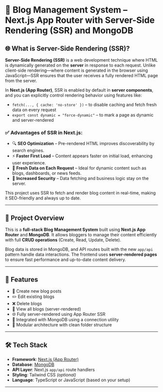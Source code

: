 # 📰 Blog Management System – Next.js App Router with Server-Side Rendering (SSR) and MongoDB

## 🌐 What is Server-Side Rendering (SSR)?

**Server-Side Rendering (SSR)** is a web development technique where HTML is dynamically generated on the **server** in response to each request. Unlike client-side rendering—where content is generated in the browser using JavaScript—SSR ensures that the user receives a fully rendered HTML page from the server.

In **Next.js (App Router)**, SSR is enabled by default in **server components**, and you can explicitly control rendering behavior using features like:

- `fetch(..., { cache: 'no-store' })` – to disable caching and fetch fresh data on every request
- `export const dynamic = "force-dynamic"` – to mark a page as dynamic and server-rendered

### ✅ Advantages of SSR in Next.js:
- 🔍 **SEO Optimization** – Pre-rendered HTML improves discoverability by search engines.
- ⚡ **Faster First Load** – Content appears faster on initial load, enhancing user experience.
- 🔄 **Fresh Data on Each Request** – Ideal for dynamic content such as blogs, dashboards, or news feeds.
- 🔐 **Increased Security** – Data fetching and business logic stay on the server.

This project uses SSR to fetch and render blog content in real-time, making it SEO-friendly and always up to date.

---

## 📘 Project Overview

This is a **full-stack Blog Management System** built using **Next.js App Router** and **MongoDB**. It allows bloggers to manage their content efficiently with full **CRUD operations** (Create, Read, Update, Delete).

Blog data is stored in MongoDB, and API routes built with the new `app/api` pattern handle data interactions. The frontend uses **server-rendered pages** to ensure fast performance and up-to-date content delivery.

---

## 🚀 Features

- 📝 Create new blog posts
- ✏️ Edit existing blogs
- ❌ Delete blogs
- 📄 View all blogs (server-rendered)
- 🌐 Fully server-rendered using App Router SSR
- 🔌 Integrated with MongoDB using a connection utility
- 🧩 Modular architecture with clean folder structure

---

## 🛠️ Tech Stack

- **Framework**: [Next.js (App Router)](https://nextjs.org/docs/app)
- **Database**: [MongoDB](https://www.mongodb.com/)
- **API Layer**: Next.js `app/api` route handlers
- **Styling**: Tailwind CSS *(optional)*
- **Language**: TypeScript or JavaScript (based on your setup)

---
